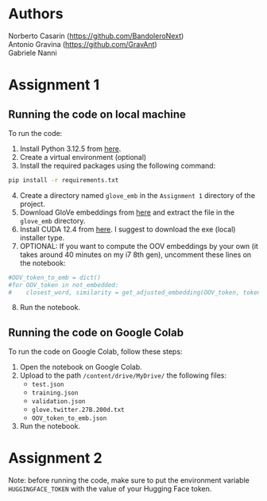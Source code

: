 # Authors

Norberto Casarin (https://github.com/BandoleroNext)<br>
Antonio Gravina (https://github.com/GravAnt)<br>
Gabriele Nanni

# Assignment 1

## Running the code on local machine
To run the code:
1. Install Python 3.12.5 from [here](https://www.python.org/downloads/release/python-3125/).
2. Create a virtual environment (optional)
3. Install the required packages using the following command:
```bash
pip install -r requirements.txt
```
4. Create a directory named `glove_emb` in the `Assignment 1` directory of the project.
5. Download GloVe embeddings from [here](https://nlp.stanford.edu/data/glove.twitter.27B.zip) and extract the file in the `glove_emb` directory.
6. Install CUDA 12.4 from [here](https://developer.nvidia.com/cuda-12-4-0-download-archive). I suggest to download the exe (local) installer type.
7. OPTIONAL: If you want to compute the OOV embeddings by your own (it takes around 40 minutes on my i7 8th gen), uncomment these lines on the notebook:
```python
#OOV_token_to_emb = dict()
#for OOV_token in not_embedded:
#    closest_word, similarity = get_adjusted_embedding(OOV_token, token_to_emb, OOV_token_to_emb)
```
8. Run the notebook.

## Running the code on Google Colab
To run the code on Google Colab, follow these steps:
1. Open the notebook on Google Colab.
2. Upload to the path `/content/drive/MyDrive/` the following files:
    - `test.json`
    - `training.json`
    - `validation.json`
    - `glove.twitter.27B.200d.txt`
    - `OOV_token_to_emb.json`
3. Run the notebook.


# Assignment 2

Note: before running the code, make sure to put the environment variable `HUGGINGFACE_TOKEN` with the value of your Hugging Face token.
